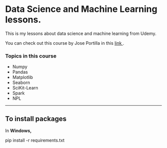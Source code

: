 <h1> Data Science and Machine Learning lessons. </h1>

<p>This is my lessons about data science and machine learning from Udemy. </p>

<p> You can check out this course by Jose Portilla in this <a href="https://www.udemy.com/course/python-for-data-science-and-machine-learning-bootcamp/"> link </a>. </p>

<h3> Topics in this course </h3>
<ul> 
  <li> Numpy </li>
  <li> Pandas </li>
  <li> Matplotlib </li>
  <li> Seaborn </li>
  <li> SciKit-Learn </li>
  <li> Spark </li>
  <li> NPL </li>
</ul>

<hr>

<h2> To install packages </h2>
<p> In <strong> Windows, </strong></p>
<p> pip install -r requirements.txt </p>
